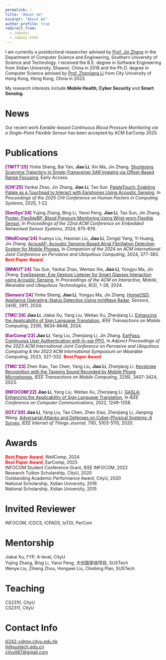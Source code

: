 ```yaml
---
permalink: /
title: "About me"
excerpt: "About me"
author_profile: true
redirect_from: 
  - /about/
  - /about.html
---
```


I am currently a postdoctoral researcher advised by [Prof. Jin Zhang](https://faculty.sustech.edu.cn/?tagid=zhangj4&iscss=1&snapid=1&orderby=date&go=1&lang=en) in the Department of Computer Science and Engineering, Southern University of Science and Technology. I received the B.E. degree in Software Engineering from Xidian University, Shaanxi, China in 2018 and the Ph.D. degree in Computer Science advised by [Prof. Zhenjiang Li](https://www.cs.cityu.edu.hk/~zhenjili/) from City University of Hong Kong, Hong Kong, China in 2023.

My research interests include **Mobile Health, Cyber Security** and **Smart Sensing**.

News
======
Our recent work *Earable-based Continuous Blood Pressure Monitoring via a Single-Point Flexible Sensor* has been accepted by ACM EarComp 2025.

Publications
======
**<font color=purple>[TMTT'25]</font>** Yinhe Sheng, Bai Yan, **Jiao Li**, Xin Ma, Jin Zhang. 
[Shortening Scanning Trajectory in Single-Transceiver SAR Imaging via Offset-Based Range Focusing](https://ieeexplore.ieee.org/abstract/document/11023618), Early Access.

**<font color=purple>[CHI'25]</font>** Yankai Zhao, Jin Zhang, **Jiao Li**, Tao Sun. 
[PalateTouch: Enabling Palate as a Touchpad to Interact with Earphones Using Acoustic Sensing](https://dl.acm.org/doi/abs/10.1145/3706598.3713211), In *Proceedings of the 2025 CHI Conference on Human Factors in Computing Systems*, 2025, 1-22.

**<font color=purple>[SenSys'24]</font>** Yujing Zhang, Bing Li, Yanxi Peng, **Jiao Li**, Tao Sun, Jin Zhang. 
[Poster: FlexibleBP: Blood Pressure Monitoring Using Wrist-worn Flexible Sensor](https://dl.acm.org/doi/abs/10.1145/3666025.3699415), In *Proceedings of the 22nd ACM Conference on Embedded Networked Sensor Systems*, 2024, 875-876.

**<font color=purple>[WellComp'24]</font>** Xuanyu Liu, Haoxian Liu, **Jiao Li**, Zongqi Yang, Yi Huang, Jin Zhang.
[AcousAF: Acoustic Sensing-Based Atrial Fibrillation Detection System for Mobile Phones](https://dl.acm.org/doi/abs/10.1145/3675094.3678488), In *Companion of the 2024 on ACM International Joint Conference on Pervasive and Ubiquitous Computing*, 2024, 377-383. **<font color=red>Best Paper Award</font>**

**<font color=purple>[IMWUT'24]</font>** Tao Sun, Yankai Zhao, Wentao Xie, **Jiao Li**, Yongyu Ma, Jin Zhang. 
[EyeGesener: Eye Gesture Listener for Smart Glasses Interaction using Acoustic Sensing](https://dl.acm.org/doi/abs/10.1145/3678541), In *Proceedings of the ACM on Interactive, Mobile, Wearable and Ubiquitous Technologies*, 8(3), 1-28, 2024.

**<font color=purple>[Sensors'24]</font>** Yinhe Sheng, **Jiao Li**, Yongyu Ma, Jin Zhang. [HomeOSD: Appliance Operating-Status Detection Using mmWave Radar](https://www.mdpi.com/1424-8220/24/9/2911), *Sensors*, 24(9), 2911, 2024.

**<font color=purple>[TMC'24]</font>** **Jiao Li**, Jiakai Xu, Yang Liu, Weitao Xu, Zhenjiang Li. [Enhancing the Applicability of Sign Language Translation](https://ieeexplore.ieee.org/abstract/document/10381803), *IEEE Transactions on Mobile Computing*, 23(9), 8634-8648, 2024.

**<font color=purple>[EarComp'23]</font>** **Jiao Li**, Yang Liu, Zhenjiang Li, Jin Zhang. [EarPass: Continuous User Authentication with In-ear PPG](https://dl.acm.org/doi/abs/10.1145/3594739.3610670), In *Adjunct Proceedings of the 2023 ACM International Joint Conference on Pervasive and Ubiquitous Computing & the 2023 ACM International Symposium on Wearable Computing*, 2023, 327-332. **<font color=red>Best Paper Award</font>**

**<font color=purple>[TMC'23]</font>** Zhen Xiao, Tao Chen, Yang Liu, **Jiao Li**, Zhenjiang Li. [Keystroke Recognition with the Tapping Sound Recorded by Mobile Phone Microphones](https://ieeexplore.ieee.org/abstract/document/9658138), *IEEE Transactions on Mobile Computing*, 22(6), 3407-3424, 2023.

**<font color=purple>[INFOCOM'22]</font>** **Jiao Li**, Yang Liu, Weitao Xu, Zhenjiang Li. [GASLA: Enhancing the Applicability of Sign Language Translation](https://ieeexplore.ieee.org/abstract/document/9796819), In *IEEE Conference on Computer Communications*, 2022, 1249-1258.

**<font color=purple>[IOTJ'20]</font>** **Jiao Li**, Yang Liu, Tao Chen, Zhen Xiao, Zhenjiang Li, Jianping Wang. [Adversarial Attacks and Defenses on Cyber-Physical Systems: A Survey](https://ieeexplore.ieee.org/abstract/document/9006862), *IEEE Internet of Things Journal*, 7(6), 5103-5115, 2020.

Awards
======
**<font color=Red>Best Paper Award</font>**, WellComp, 2024    
**<font color=Red>Best Paper Award</font>**, EarComp, 2023  
INFOCOM Student Conference Grant, IEEE INFOCOM, 2022  
Research Tuition Scholarship, CityU, 2020  
Outstanding Academic Performance Award, CityU, 2020  
National Scholarship, Xidian University, 2016  
National Scholarship, Xidian University, 2015    

Invited Reviewer
======
INFOCOM, ICDCS, ICPADS, IoTDI, PerCom

Mentorship
======
Jiakai Xu, FYP, A-level, CityU    
Yujing Zhang, Bing Li, Yanxi Peng, 大创国家级项目, SUSTech    
Wenye Liu, Ziheng Zhou, Hongwei Liu, Climbing Plan, SUSTech


Teaching
======
CS2310, CityU    
CS2311, CityU  

Contact Info
====== 
jli242-c@my.cityu.edu.hk  
lij@sustech.edu.cn  
cityulj67@gmail.com   


